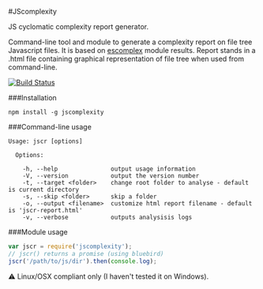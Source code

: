 #JScomplexity

JS cyclomatic complexity report generator.

Command-line tool and module to generate a complexity report on file tree Javascript files. It is based on [escomplex](https://github.com/philbooth/escomplex/) module results. Report stands in a .html file containing graphical representation of file tree when used from command-line.

[![Build Status](https://travis-ci.org/slyg/jscomplexity.png?branch=master)](https://travis-ci.org/slyg/jscomplexity)

###Installation 

`npm install -g jscomplexity`


###Command-line usage

```
Usage: jscr [options]

  Options:

    -h, --help               output usage information
    -V, --version            output the version number
    -t, --target <folder>    change root folder to analyse - default is current directory
    -s, --skip <folder>      skip a folder
    -o, --output <filename>  customize html report filename - default is 'jscr-report.html'
    -v, --verbose            outputs analysisis logs
```


###Module usage

```javascript
var jscr = require('jscomplexity');
// jscr() returns a promise (using bluebird)
jscr('/path/to/js/dir').then(console.log);
```

:warning: Linux/OSX compliant only (I haven't tested it on Windows).

